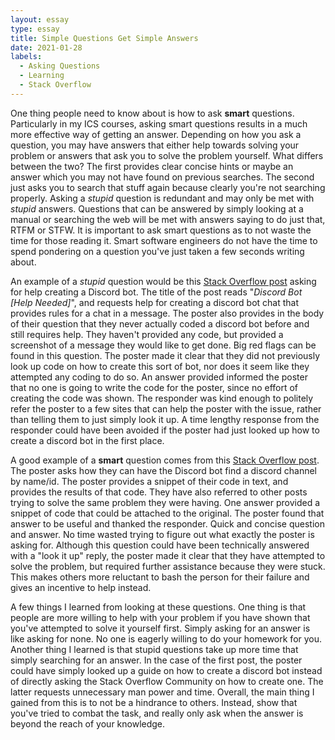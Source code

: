 ```yaml
---
layout: essay
type: essay
title: Simple Questions Get Simple Answers
date: 2021-01-28
labels:
  - Asking Questions
  - Learning
  - Stack Overflow
---
```


One thing people need to know about is how to ask **smart** questions. Particularly in my ICS courses, asking smart questions results in a much more effective way of getting an answer. Depending on how you ask a question, you may have answers that either help towards solving your problem or answers that ask you to solve the problem yourself. What differs between the two? The first provides clear concise hints or maybe an answer which you may not have found on previous searches. The second just asks you to search that stuff again because clearly you're not searching properly. Asking a *stupid* question is redundant and may only be met with *stupid* answers. Questions that can be answered by simply looking at a manual or searching the web will be met with answers saying to do just that, RTFM or STFW. It is important to ask smart questions as to not waste the time for those reading it. Smart software engineers do not have the time to spend pondering on a question you've just taken a few seconds writing about.

An example of a *stupid* question would be this [Stack Overflow post](https://stackoverflow.com/questions/46085025/discord-bot-help-needed) asking for help creating a Discord bot. The title of the post reads "*Discord Bot [Help Needed]*", and requests help for creating a discord bot chat that provides rules for a chat in a message. The poster also provides in the body of their question that they never actually coded a discord bot before and still requires help. They haven't provided any code, but provided a screenshot of a message they would like to get done. Big red flags can be found in this question. The poster made it clear that they did not previously look up code on how to create this sort of bot, nor does it seem like they attempted any coding to do so. An answer provided informed the poster that no one is going to write the code for the poster, since no effort of creating the code was shown. The responder was kind enough to politely refer the poster to a few sites that can help the poster with the issue, rather than telling them to just simply look it up. A time lengthy response from the responder could have been avoided if the poster had just looked up how to create a discord bot in the first place.

A good example of a **smart** question comes from this [Stack Overflow post](https://stackoverflow.com/questions/50463163/discord-bot-cant-find-channel-by-name-or-id?rq=1). The poster asks how they can have the Discord bot find a discord channel by name/id. The poster provides a snippet of their code in text, and provides the results of that code. They have also referred to other posts trying to solve the same problem they were having. One answer provided a snippet of code that could be attached to the original. The poster found that answer to be useful and thanked the responder. Quick and concise question and answer. No time wasted trying to figure out what exactly the poster is asking for. Although this question could have been technically answered with a "look it up" reply, the poster made it clear that they have attempted to solve the problem, but required further assistance because they were stuck. This makes others more reluctant to bash the person for their failure and gives an incentive to help instead.

A few things I learned from looking at these questions. One thing is that people are more willing to help with your problem if you have shown that you've attempted to solve it yourself first. Simply asking for an answer is like asking for none. No one is eagerly willing to do your homework for you. Another thing I learned is that stupid questions take up more time that simply searching for an answer. In the case of the first post, the poster could have simply looked up a guide on how to create a discord bot instead of directly asking the Stack Overflow Community on how to create one. The latter requests unnecessary man power and time. Overall, the main thing I gained from this is to not be a hindrance to others. Instead, show that you've tried to combat the task, and really only ask when the answer is beyond the reach of your knowledge.
